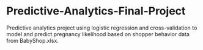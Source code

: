# Predictive-Analytics-Final-Project
Predictive analytics project using logistic regression and cross-validation to model and predict pregnancy likelihood based on shopper behavior data from BabyShop.xlsx.
